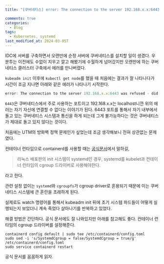 ```yaml
---
title: "[쿠버네티스] error: The connection to the server 192.168.x.x:6443 was refused - did you specify the right host or port?"

comments: true
categories:
  - Blog
tags:
  - Kubernetes, systemd
last_modified_at: 2024-03-05T
---
```


IDC에 서버를 구축하면서 오랜만에 순정 서버에 쿠버네티스를 설치할 일이 생겼다. 우분투는 이전에도 수없이 지우고 깔고 해봤기에 수월하게 넘어갔지만 오랜만에 하는 쿠버네티스 클러스터 구축에서 에러를 만나버렸다.

`kubeadm init` 이후에 `kubectl get node`를 했을 때 처음에는 결과가 잘 나타나다가 시간이 조금 지나면 아래와 같은 에러가 나타나기 시작한다.

```javascript
error: The connection to the server 192.168.x.x:6443 was refused - did you specify the right host or port?
```

`6443`은 쿠버네티스에서 주로 사용하는 포트이고 192.168.x.x는 localhost니깐 위의 에러는 자기 자신에 연결할 수 없다는 이야기가 된다. 6443 포트를 통해서 자기 내부에서 돌고 있는 쿠버네티스 시스템과 통신을 하게 되는데 그게 불가능하다는 것은 쿠버네티스가 제대로 돌고 있지 않다는 것이다.

처음에는 UTM의 방화벽 정책 문제인가 싶었는데 조금 생각해보니 전혀 상관없는 문제였다.

컨테이너 런타임으로 containerd를 사용할 때는 [공식문서](https://kubernetes.io/ko/docs/setup/production-environment/container-runtimes/)에서 말하길,

> 리눅스 배포판의 init 시스템이 systemd인 경우, systemd를 kubelet과 컨테이너 런타임의 cgroup 드라이버로 사용해야한다.

라고 한다.

관련 설정 없이는 `systemd`와 `cgroupfs`가 cgroup driver로 혼용되기 때문에 이는 쿠버네티스 시스템에 큰 혼란을 초래하게 된다.

실제로도 watch 명령어를 통해서 kubeadm init 뒤에 초기 시스템 파드들이 어떻게 실행되는지 보았더니 계속 죽었다 살아나기를 반복하고 있었다.

해결 방법은 간단하다. 공식 문서에도 잘 나와있지만 아래를 참고해도 좋다. 컨테이너 런타임의 cgroup 드라이버를 설정해준다.

```
containerd config default | sudo tee /etc/containerd/config.toml
sudo sed -i 's/SystemdCgroup = false/SystemdCgroup = true/g' /etc/containerd/config.toml
sudo service containerd restart
```

공식 문서를 꼼꼼하게 읽자.
